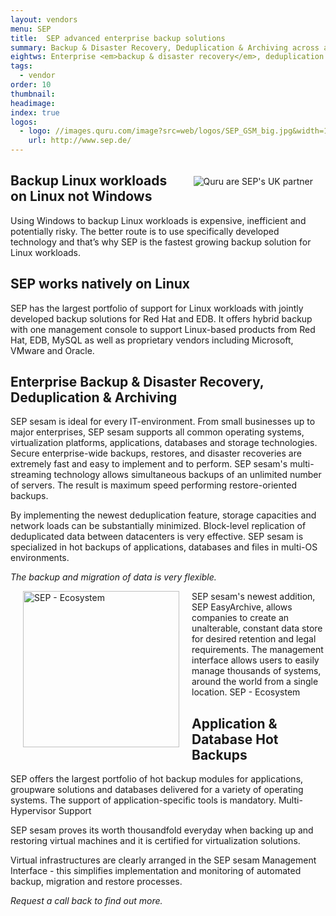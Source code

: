 ```yaml
---
layout: vendors
menu: SEP
title:  SEP advanced enterprise backup solutions
summary: Backup & Disaster Recovery, Deduplication & Archiving across all operating systems and applications
eightws: Enterprise <em>backup & disaster recovery</em>, deduplication & archiving
tags:
  - vendor
order: 10
thumbnail:
headimage:
index: true
logos:
  - logo: //images.quru.com/image?src=web/logos/SEP_GSM_big.jpg&width=110&format=jpg&strip=1
    url: http://www.sep.de/
---
```

<div id="image" style="float: right; padding: 20px 20px"> <img class="clickable" src="//images.quru.com/image?src=web/logos/SEP_GSM_big.jpg&width=300&format=jpg&strip=1" title="{{ menu }}" alt="Quru are SEP's UK partner"> </div>

## Backup Linux workloads on Linux not Windows

Using Windows to backup Linux workloads is expensive, inefficient and potentially risky. The better route is to use specifically developed technology and that’s why SEP is the fastest growing backup solution for Linux workloads.

## SEP works natively on Linux

SEP has the largest portfolio of support for Linux workloads with jointly developed backup solutions for Red Hat and EDB. It offers hybrid backup with one management console to support Linux-based products from Red Hat, EDB, MySQL as well as proprietary vendors including Microsoft, VMware and Oracle.

## Enterprise Backup & Disaster Recovery, Deduplication & Archiving

SEP sesam is ideal for every IT-environment. From small businesses up to major enterprises, SEP sesam supports all common operating systems, virtualization platforms, applications, databases and storage technologies. Secure enterprise-wide backups, restores, and disaster recoveries are extremely fast and easy to implement and to perform. SEP sesam's multi-streaming technology allows simultaneous backups of an unlimited number of servers. The result is maximum speed performing restore-oriented backups.

By implementing the newest deduplication feature, storage capacities and network loads can be substantially minimized. Block-level replication of deduplicated data between datacenters is very effective. SEP sesam is specialized in hot backups of applications, databases and files in multi-OS environments.

*The backup and migration of data is very flexible.*

<div id="image" style="float: left; right; padding: 0px 20px;">
<img class="clickable" src="http://images.quru.com/original?src=web/sep.png&amp;width=250&amp;height=250" title="SEP" alt="SEP - Ecosystem" width="250">
</div>
SEP sesam's newest addition, SEP EasyArchive, allows companies to create an unalterable, constant data store for desired retention and legal requirements. The management interface allows users to easily manage thousands of systems, around the world from a single location.
SEP - Ecosystem

## Application & Database Hot Backups

SEP offers the largest portfolio of hot backup modules for applications, groupware solutions and databases delivered for a variety of operating systems. The support of application-specific tools is mandatory.
Multi-Hypervisor Support

SEP sesam proves its worth thousandfold everyday when backing up and restoring virtual machines and it is certified for virtualization solutions.

Virtual infrastructures are clearly arranged in the SEP sesam Management Interface - this simplifies implementation and monitoring of automated backup, migration and restore processes.

*Request a call back to find out more.*
